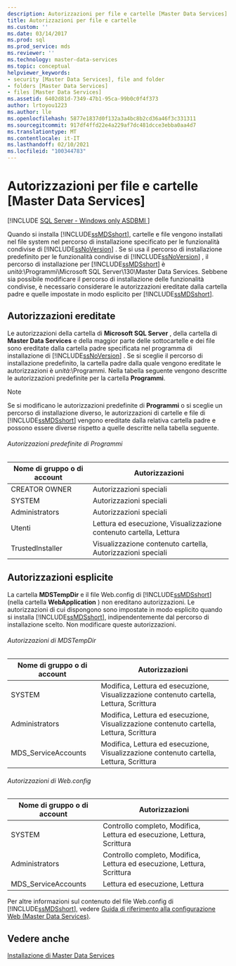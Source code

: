 ```yaml
---
description: Autorizzazioni per file e cartelle [Master Data Services]
title: Autorizzazioni per file e cartelle
ms.custom: ''
ms.date: 03/14/2017
ms.prod: sql
ms.prod_service: mds
ms.reviewer: ''
ms.technology: master-data-services
ms.topic: conceptual
helpviewer_keywords:
- security [Master Data Services], file and folder
- folders [Master Data Services]
- files [Master Data Services]
ms.assetid: 6402d81d-7349-47b1-95ca-99b0c0f4f373
author: lrtoyou1223
ms.author: lle
ms.openlocfilehash: 5877e1837d0f132a3a4bc8b2cd36a46f3c331311
ms.sourcegitcommit: 917df4ffd22e4a229af7dc481dcce3ebba0aa4d7
ms.translationtype: MT
ms.contentlocale: it-IT
ms.lasthandoff: 02/10/2021
ms.locfileid: "100344783"
---
```

# <a name="folder-and-file-permissions-master-data-services"></a>Autorizzazioni per file e cartelle [Master Data Services]

[!INCLUDE [SQL Server - Windows only ASDBMI  ](../includes/applies-to-version/sql-windows-only-asdbmi.md)]

  Quando si installa [!INCLUDE[ssMDSshort](../includes/ssmdsshort-md.md)], cartelle e file vengono installati nel file system nel percorso di installazione specificato per le funzionalità condivise di [!INCLUDE[ssNoVersion](../includes/ssnoversion-md.md)] . Se si usa il percorso di installazione predefinito per le funzionalità condivise di [!INCLUDE[ssNoVersion](../includes/ssnoversion-md.md)] , il percorso di installazione per [!INCLUDE[ssMDSshort](../includes/ssmdsshort-md.md)] è *unità*:\Programmi\Microsoft SQL Server\130\Master Data Services. Sebbene sia possibile modificare il percorso di installazione delle funzionalità condivise, è necessario considerare le autorizzazioni ereditate dalla cartella padre e quelle impostate in modo esplicito per [!INCLUDE[ssMDSshort](../includes/ssmdsshort-md.md)].  
  
## <a name="inherited-permissions"></a>Autorizzazioni ereditate  
 Le autorizzazioni della cartella di **Microsoft SQL Server** , della cartella di **Master Data Services** e della maggior parte delle sottocartelle e dei file sono ereditate dalla cartella padre specificata nel programma di installazione di [!INCLUDE[ssNoVersion](../includes/ssnoversion-md.md)] . Se si sceglie il percorso di installazione predefinito, la cartella padre dalla quale vengono ereditate le autorizzazioni è *unità*:\Programmi. Nella tabella seguente vengono descritte le autorizzazioni predefinite per la cartella **Programmi**.  
  
> [!NOTE]  
>  Se si modificano le autorizzazioni predefinite di **Programmi** o si sceglie un percorso di installazione diverso, le autorizzazioni di cartelle e file di [!INCLUDE[ssMDSshort](../includes/ssmdsshort-md.md)] vengono ereditate dalla relativa cartella padre e possono essere diverse rispetto a quelle descritte nella tabella seguente.  
  
###### <a name="program-files-default-permissions"></a>Autorizzazioni predefinite di Programmi  
  
|Nome di gruppo o di account|Autorizzazioni|  
|---------------------------|-----------------|  
|CREATOR OWNER|Autorizzazioni speciali|  
|SYSTEM|Autorizzazioni speciali|  
|Administrators|Autorizzazioni speciali|  
|Utenti|Lettura ed esecuzione, Visualizzazione contenuto cartella, Lettura|  
|TrustedInstaller|Visualizzazione contenuto cartella, Autorizzazioni speciali|  
  
## <a name="explicit-permissions"></a>Autorizzazioni esplicite  
 La cartella **MDSTempDir** e il file Web.config di [!INCLUDE[ssMDSshort](../includes/ssmdsshort-md.md)] (nella cartella **WebApplication** ) non ereditano autorizzazioni. Le autorizzazioni di cui dispongono sono impostate in modo esplicito quando si installa [!INCLUDE[ssMDSshort](../includes/ssmdsshort-md.md)], indipendentemente dal percorso di installazione scelto. Non modificare queste autorizzazioni.  
  
###### <a name="mdstempdir-permissions"></a>Autorizzazioni di MDSTempDir  
  
|Nome di gruppo o di account|Autorizzazioni|  
|---------------------------|-----------------|  
|SYSTEM|Modifica, Lettura ed esecuzione, Visualizzazione contenuto cartella, Lettura, Scrittura|  
|Administrators|Modifica, Lettura ed esecuzione, Visualizzazione contenuto cartella, Lettura, Scrittura|  
|MDS_ServiceAccounts|Modifica, Lettura ed esecuzione, Visualizzazione contenuto cartella, Lettura, Scrittura|  
  
###### <a name="webconfig-permissions"></a>Autorizzazioni di Web.config  
  
|Nome di gruppo o di account|Autorizzazioni|  
|---------------------------|-----------------|  
|SYSTEM|Controllo completo, Modifica, Lettura ed esecuzione, Lettura, Scrittura|  
|Administrators|Controllo completo, Modifica, Lettura ed esecuzione, Lettura, Scrittura|  
|MDS_ServiceAccounts|Lettura ed esecuzione, Lettura|  
  
 Per altre informazioni sul contenuto del file Web.config di [!INCLUDE[ssMDSshort](../includes/ssmdsshort-md.md)], vedere [Guida di riferimento alla configurazione Web &#40;Master Data Services&#41;](../master-data-services/web-configuration-reference-master-data-services.md).  
  
## <a name="see-also"></a>Vedere anche  
 [Installazione di Master Data Services](../master-data-services/install-windows/install-master-data-services.md)  
  
  
